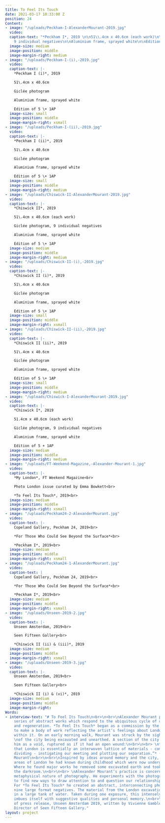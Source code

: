 ```yaml
---
title: To Feel Its Touch
date: 2021-03-17 18:33:00 Z
position: 24
Content:
- image: "/uploads/Peckham-I-AlexanderMourant-2019.jpg"
  video: 
  caption-text: "*Peckham I*, 2019 \n\n51\\.4cm x 40.6cm (each work)\n\nGiclée photogram,
    9 individual negatives\n\nAluminium frame, sprayed white\n\nEdition of 5 \\+ 1AP"
  image-size: medium
  image-position: middle
  image-margin-right: medium
- image: "/uploads/Peckham-I-(i),-2019.jpg"
  video: 
  caption-text: |-
    *Peckham I (i)*, 2019

    51\.4cm x 40.6cm

    Giclée photogram

    Aluminium frame, sprayed white

    Edition of 5 \+ 1AP
  image-size: small
  image-position: middle
  image-margin-right: xsmall
- image: "/uploads/Peckham-I-(ii),-2019.jpg"
  video: 
  caption-text: |-
    *Peckham I (ii)*, 2019

    51\.4cm x 40.6cm

    Giclée photogram

    Aluminium frame, sprayed white

    Edition of 5 \+ 1AP
  image-size: small
  image-position: middle
  image-margin-right: medium
- image: "/uploads/Chiswick-II-AlexanderMourant-2019.jpg"
  video: 
  caption-text: |-
    *Chiswick II*, 2019

    51\.4cm x 40.6cm (each work)

    Giclée photogram, 9 individual negatives

    Aluminium frame, sprayed white

    Edition of 5 \+ 1AP
  image-size: medium
  image-position: middle
  image-margin-right: medium
- image: "/uploads/Chiswick-II-(i),-2019.jpg"
  video: 
  caption-text: |-
    *Chiswick II (i)*, 2019

    51\.4cm x 40.6cm

    Giclée photogram

    Aluminium frame, sprayed white

    Edition of 5 \+ 1AP
  image-size: small
  image-position: middle
  image-margin-right: xsmall
- image: "/uploads/Chiswick-II-(ii),-2019.jpg"
  video: 
  caption-text: |-
    *Chiswick II (ii)*, 2019

    51\.4cm x 40.6cm

    Giclée photogram

    Aluminium frame, sprayed white

    Edition of 5 \+ 1AP
  image-size: small
  image-position: middle
  image-margin-right: medium
- image: "/uploads/Chiswick-I-AlexanderMourant-2019.jpg"
  video: 
  caption-text: |-
    *Chiswick I*, 2019

    51.4cm x 40.6cm (each work)

    Giclée photogram, 9 individual negatives

    Aluminium frame, sprayed white

    Edition of 5 + 1AP
  image-size: medium
  image-position: middle
  image-margin-right: medium
- image: "/uploads/FT-Weekend-Magazine,-Alexander-Mourant-1.jpg"
  video: 
  caption-text: |-
    *My London*, FT Weekend Magazine<br>

    Photo London issue curated by Emma Bowkett<br>

    *To Feel Its Touch*, 2019<br>
  image-size: medium
  image-position: middle
  image-margin-right: xsmall
- image: "/uploads/Peckham24-2-AlexanderMourant.jpg"
  video: 
  caption-text: |-
    Copeland Gallery, Peckham 24, 2019<br>

    *For Those Who Could See Beyond the Surface*<br>

    *Peckham I*, 2019<br>
  image-size: medium
  image-position: middle
  image-margin-right: xsmall
- image: "/uploads/Peckham24-1-AlexanderMourant.jpg"
  video: 
  caption-text: |
    Copeland Gallery, Peckham 24, 2019<br>

    *For Those Who Could See Beyond the Surface*<br>

    *Peckham I*, 2019<br>
  image-size: medium
  image-position: middle
  image-margin-right: xsmall
- image: "/uploads/Unseen-2019-2.jpg"
  video: 
  caption-text: |-
    Unseen Amsterdam, 2019<br>

    Seen Fifteen Gallery<br>

    *Chiswick II (ii) & (iii)*, 2019
  image-size: medium
  image-position: middle
  image-margin-right: xsmall
- image: "/uploads/Unseen-2019-3.jpg"
  video: 
  caption-text: |-
    Unseen Amsterdam, 2019<br>

    Seen Fifteen Gallery<br>

    *Chiswick II (i) & (vi)*, 2019
  image-size: medium
  image-position: middle
  image-margin-right: 
Words:
- interview-text: "# To Feel Its Touch\n<br>\n<br>\nAlexander Mourant presents a new
    series of abstract works which respond to the ubiquitous cycle of urban renewal
    and regeneration. *To Feel Its Touch* began as a commission by the Financial Times
    to make a body of work reflecting the artist’s feelings about London and his place
    within it. On an early morning walk, Mourant was struck by the sight of an area
    \nof the city being excavated and unearthed. A section of the city appeared before
    him as a void, ruptured as if it had an open wound:\n<br>\n<br> \n*“I realised
    that London is essentially an interwoven lattice of materials - combining and
    dividing - instigating our meeting and plotting our separation.”* - Alexander
    Mourant\n<br>\n<br>\nInspired by ideas around memory and the city, Mourant retraced
    areas of London he had known during childhood which were now undergoing change.
    Where he found major works he removed some excavated earth and took it back to
    the darkroom.\n<br>\n<br> \nAlexander Mourant’s practice is concerned with the
    metaphysical nature of photography. He experiments with the photographic process
    to find new ways to draw attention to and question our relationship to our environment.
    For *To Feel Its Touch* he created an abstract, interconnecting photogram using
    nine large format negatives. The material from the London excavations was suspended
    in a large tank of water. Taken during one exposure, this intensely physical process
    imbues itself with suggestive qualities and personal memory.\n<br>\n<br>\nExcerpt
    of press release, Unseen Amsterdam 2019, written by Vivienne Gamble, Founder &
    Director of Seen Fifteen Gallery."
layout: project
---
```


